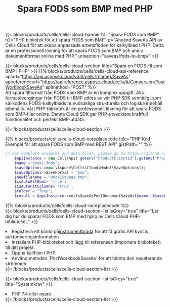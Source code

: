 ﻿---
title:  Spara FODS som BMP med PHP
description:  Använder Aspose.Cells Cloud SDK för PHP för att spara FODS-formatfilen som BMP-formatfil.
kwords: Excel, Save FODS as BMP, REST, PHP
howto: How to save FODS as BMP using Aspose.Cells Cloud PHP library.
---
{{< blocks/products/cells/cells-cloud-banner h1="Spara FODS som BMP" h2="PHP bibliotek för att spara FODS som BMP" p="Använd SaveAs API av Cells Cloud för att skapa anpassade arbetsflöden för kalkylblad i PHP. Detta är en professionell lösning för att spara FODS som BMP och andra dokumentformat online med PHP." urlsection="saveas/fods-to-bmp/" >}}

{{< blocks/products/cells/cells-cloud-section title="Spara en FODS-fil som BMP i PHP" >}}
{{% blocks/products/cells/cells-cloud-api-reference apiurl="https://api.aspose.cloud/v3.0/cells/{name}/SaveAs" apireferenceurl="https://apireference.aspose.cloud/cells/#/Conversion/PostWorkbookSaveAs" apimethod="POST" %}}
<br/>
Att spara filformat från FODS som BMP är en komplex uppgift. Alla formatövergångar från FODS till BMP utförs av vår PHP SDK samtidigt som källkodens FODS-kalkylblads huvudsakliga strukturella och logiska innehåll bibehålls. Vårt PHP-bibliotek är en professionell lösning för att spara FODS som BMP-filer online. Denna Cloud SDK ger PHP-utvecklare kraftfull funktionalitet och perfekt BMP-utdata.

{{< /blocks/products/cells/cells-cloud-section >}}

{{% blocks/products/cells/cells-cloud-noreplacecode title="PHP Kod Exempel för att spara FODS som BMP med REST API" gistPath="" %}}
  
```php
// For complete examples and data files, please go to https://github.com/aspose-cells-cloud/aspose-cells-cloud-php/
    $apiInstance = new CellsApi( getenv("ProductClientId"),getenv("ProductClientSecret") );
    $name ='Book1.fods';
    $saveOptions =new \Aspose\Cells\Cloud\Model\SaveOptions();
    $saveOptions->SaveFormat = "bmp";
    $newfilename = "Book1Saveas.bmp";
    $isAutoFitRows= 'true';
    $isAutoFitColumns= 'true';
    $folder = "Temp";
    $result = $apiInstance->cellsSaveAsPostDocumentSaveAs($name, $saveOptions, $newfilename,$isAutoFitRows, $isAutoFitColumns, $folder);
```
  
{{% /blocks/products/cells/cells-cloud-noreplacecode %}}
<br/>
{{< blocks/products/cells/cells-cloud-section-list isGrey="true" title="Lär dig hur du sparar FODS som BMP med hjälp av Cells Cloud PHP-biblioteket." >}}
<li> Registrera ett konto på<a href="https://dashboard.aspose.cloud/">instrumentbräda</a> för att få gratis API kvot & auktoriseringsinformation</li>
<li>Installera PHP-biblioteket och lägg till referensen (importera biblioteket) till ditt projekt.</li>
<li>Öppna källfilen i PHP.</li>
<li>Använd metoden `PostWorkbookSaveAs` för att hämta den resulterande strömmen.</li>
{{< /blocks/products/cells/cells-cloud-section-list >}}

{{< blocks/products/cells/cells-cloud-section-list isGrey="true" title="Systemkrav" >}}
<li>PHP 7.4 eller nyare</li>
{{< /blocks/products/cells/cells-cloud-section-list >}}
